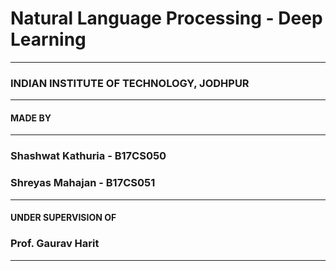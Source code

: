 # Natural Language Processing - Deep Learning
-----------------------------

### INDIAN INSTITUTE OF TECHNOLOGY, JODHPUR

-----------------------------
#### MADE BY
-----------------------------

### Shashwat Kathuria - B17CS050
### Shreyas Mahajan   - B17CS051

-----------------------------
#### UNDER SUPERVISION OF

### Prof. Gaurav Harit

------------------------------
